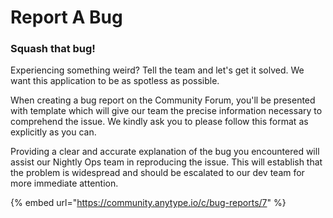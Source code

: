 # Report A Bug

### Squash that bug!

Experiencing something weird? Tell the team and let's get it solved. We want this application to be as spotless as possible.&#x20;

When creating a bug report on the Community Forum, you'll be presented with template which will give our team the precise information necessary to comprehend the issue. We kindly ask you to please follow this format as explicitly as you can.&#x20;

Providing a clear and accurate explanation of the bug you encountered will assist our Nightly Ops team in reproducing the issue. This will establish that the problem is widespread and should be escalated to our dev team for more immediate attention.&#x20;

{% embed url="https://community.anytype.io/c/bug-reports/7" %}
